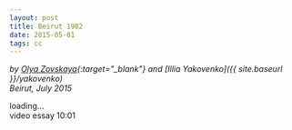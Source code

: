 ```yaml
---
layout: post
title: Beirut 1982
date: 2015-05-01
tags: cc
---
```

*by [Olya Zovskaya](http://cargocollective.com/olya_zovskaya){:target="_blank"} and [Illia Yakovenko]({{ site.baseurl }}/yakovenko)        
Beirut, July 2015*

<div class="lazycontainer"><div class="lazyYT" data-youtube-id="_KueT6s8XEo" data-ratio="16:9">loading...</div></div>
video essay 10:01   
